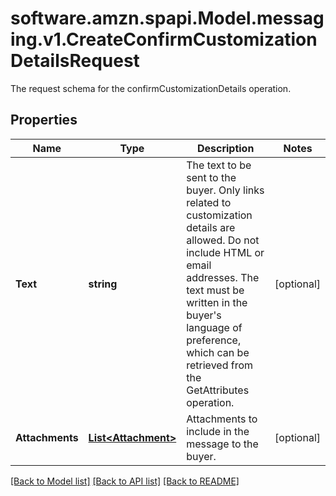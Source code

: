 # software.amzn.spapi.Model.messaging.v1.CreateConfirmCustomizationDetailsRequest
The request schema for the confirmCustomizationDetails operation.

## Properties

Name | Type | Description | Notes
------------ | ------------- | ------------- | -------------
**Text** | **string** | The text to be sent to the buyer. Only links related to customization details are allowed. Do not include HTML or email addresses. The text must be written in the buyer&#39;s language of preference, which can be retrieved from the GetAttributes operation. | [optional] 
**Attachments** | [**List&lt;Attachment&gt;**](Attachment.md) | Attachments to include in the message to the buyer. | [optional] 

[[Back to Model list]](../README.md#documentation-for-models) [[Back to API list]](../README.md#documentation-for-api-endpoints) [[Back to README]](../README.md)

